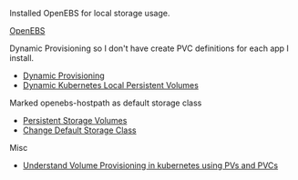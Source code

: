 Installed OpenEBS for local storage usage.

[OpenEBS](https://openebs.io/docs/user-guides/localpv-hostpath#create-a-persistentvolumeclaim)

Dynamic Provisioning so I don't have create PVC definitions for each app I install.

* [Dynamic Provisioning](https://kubernetes.io/docs/concepts/storage/dynamic-provisioning/)
* [Dynamic Kubernetes Local Persistent Volumes](https://github.com/openebs/dynamic-localpv-provisioner)

Marked openebs-hostpath as default storage class
* [Persistent Storage Volumes](https://kubernetes.io/docs/concepts/storage/persistent-volumes/)
* [Change Default Storage Class](https://kubernetes.io/docs/tasks/administer-cluster/change-default-storage-class/)

Misc
* [Understand Volume Provisioning in kubernetes using PVs and PVCs](https://medium.com/@dunefro/part-1-4-container-attached-storage-with-openebs-understand-volume-provisioning-in-kubernetes-e7d7497dfe7f)
